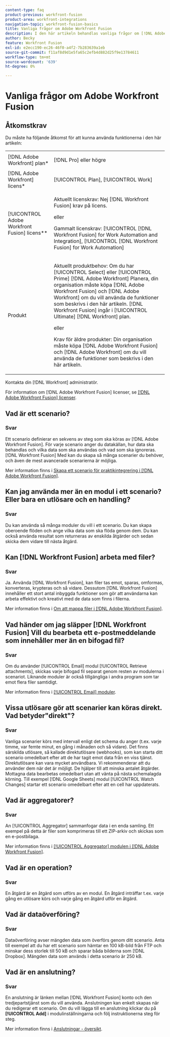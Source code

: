 ```yaml
---
content-type: faq
product-previous: workfront-fusion
product-area: workfront-integrations
navigation-topic: workfront-fusion-basics
title: Vanliga frågor om Adobe Workfront Fusion
description: I den här artikeln behandlas vanliga frågor om [!DNL Adobe Workfront Fusion], inklusive information om objekt som ofta används i Fusion-arbetsflöden
author: Becky
feature: Workfront Fusion
exl-id: e2ecc190-ec26-46f0-a4f2-7b283639a1eb
source-git-commit: f11af8d9d1e5fa65c2efb4d882d25f9e13784611
workflow-type: tm+mt
source-wordcount: '639'
ht-degree: 0%

---
```


# Vanliga frågor om Adobe Workfront Fusion

## Åtkomstkrav

Du måste ha följande åtkomst för att kunna använda funktionerna i den här artikeln:

<table style="table-layout:auto"> 
 <col> 
 <col> 
 <tbody> 
  <tr> 
    <td role="rowheader">[!DNL Adobe Workfront] plan*</td> 
   <td> <p>[!DNL Pro] eller högre</p> </td> 
  </tr> 
  <tr data-mc-conditions=""> 
   <td role="rowheader">[!DNL Adobe Workfront] licens*</td> 
   <td> <p>[!UICONTROL Plan], [!UICONTROL Work]</p> </td> 
  </tr> 
  <tr> 
   <td role="rowheader">[!UICONTROL Adobe Workfront Fusion] licens**</td> 
   <td>
   <p>Aktuellt licenskrav: Nej [!DNL Workfront Fusion] krav på licens.</p>
   <p>eller</p>
   <p>Gammalt licenskrav: [!UICONTROL [!DNL Workfront Fusion] for Work Automation and Integration],  [!UICONTROL [!DNL Workfront Fusion] for Work Automation]</p>
   </td> 
  </tr> 
  <tr> 
   <td role="rowheader">Produkt</td> 
   <td>
   <p>Aktuellt produktbehov: Om du har [!UICONTROL Select] eller [!UICONTROL Prime] [!DNL Adobe Workfront] Planera, din organisation måste köpa [!DNL Adobe Workfront Fusion] och [!DNL Adobe Workfront] om du vill använda de funktioner som beskrivs i den här artikeln. [!DNL Workfront Fusion] ingår i [!UICONTROL Ultimate] [!DNL Workfront] plan.</p>
   <p>eller</p>
   <p>Krav för äldre produkter: Din organisation måste köpa [!DNL Adobe Workfront Fusion] och [!DNL Adobe Workfront] om du vill använda de funktioner som beskrivs i den här artikeln.</p>
   </td> 
  </tr> 
 </tbody> 
</table>

Kontakta din [!DNL Workfront] administratör.

För information om [!DNL Adobe Workfront Fusion] licenser, se [[!DNL Adobe Workfront Fusion] licenser](../../workfront-fusion/get-started/license-automation-vs-integration.md).

## Vad är ett scenario?

### Svar

Ett scenario definierar en sekvens av steg som ska köras av [!DNL Adobe Workfront Fusion]. För varje scenario anger du datakällan, hur data ska behandlas och vilka data som ska användas och vad som ska ignoreras. [!DNL Workfront Fusion] Med kan du skapa så många scenarier du behöver, och även de mest avancerade scenarierna är möjliga.

Mer information finns i [Skapa ett scenario för praktikintegrering i [!DNL Adobe Workfront Fusion]](../../workfront-fusion/get-started/create-a-practice-scenario.md).

## Kan jag använda mer än en modul i ett scenario? Eller bara en utlösare och en handling?

### Svar

Du kan använda så många moduler du vill i ett scenario. Du kan skapa oberoende flöden och ange vilka data som ska flöda genom dem. Du kan också använda resultat som returneras av enskilda åtgärder och sedan skicka dem vidare till nästa åtgärd.

## Kan [!DNL Workfront Fusion] arbeta med filer?

### Svar

Ja. Använda [!DNL Workfront Fusion], kan filer tas emot, sparas, omformas, konverteras, krypteras och så vidare. Dessutom [!DNL Workfront Fusion] innehåller ett stort antal inbyggda funktioner som gör att användarna kan arbeta effektivt och kreativt med de data som finns i filerna.

Mer information finns i [Om att mappa filer i [!DNL Adobe Workfront Fusion]](../../workfront-fusion/mapping/about-mapping-files.md).

## Vad händer om jag släpper [!DNL Workfront Fusion] Vill du bearbeta ett e-postmeddelande som innehåller mer än en bifogad fil?

### Svar

Om du använder [!UICONTROL Email] modul [!UICONTROL Retrieve attachments], skickas varje bifogad fil separat genom resten av modulerna i scenariot. Liknande moduler är också tillgängliga i andra program som tar emot flera filer samtidigt.

Mer information finns i [[!UICONTROL Email] moduler](../../workfront-fusion/apps-and-their-modules/email-modules.md).

## Vissa utlösare gör att scenarier kan köras direkt. Vad betyder&quot;direkt&quot;?

### Svar

Vanliga scenarier körs med intervall enligt det schema du anger (t.ex. varje timme, var femte minut, en gång i månaden och så vidare). Det finns särskilda utlösare, så kallade direktutlösare (webhooks), som kan starta ditt scenario omedelbart efter att de har tagit emot data från en viss tjänst. Direktutlösare kan vara mycket användbara. Vi rekommenderar att du använder dem när det är möjligt. De hjälper till att minska antalet åtgärder. Mottagna data bearbetas omedelbart utan att vänta på nästa schemalagda körning. Till exempel [!DNL Google Sheets] modul [!UICONTROL Watch Changes] startar ett scenario omedelbart efter att en cell har uppdaterats.

## Vad är aggregatorer?

### Svar

An [!UICONTROL Aggregator] sammanfogar data i en enda samling. Ett exempel på detta är filer som komprimeras till ett ZIP-arkiv och skickas som en e-postbilaga.

Mer information finns i [[!UICONTROL Aggregator] modulen i [!DNL Adobe Workfront Fusion]](../../workfront-fusion/modules/aggregator-module.md).

## Vad är en operation?

### Svar

En åtgärd är en åtgärd som utförs av en modul. En åtgärd inträffar t.ex. varje gång en utlösare körs och varje gång en åtgärd utför en åtgärd.

## Vad är dataöverföring?

### Svar

Dataöverföring avser mängden data som överförs genom ditt scenario. Anta till exempel att du har ett scenario som hämtar en 100 kB-bild från FTP och minskar dess storlek till 50 kB och sparar båda bilderna som [!DNL Dropbox]. Mängden data som används i detta scenario är 250 kB.

## Vad är en anslutning?

### Svar

En anslutning är länken mellan [!DNL Workfront Fusion] konto och den tredjepartstjänst som du vill använda. Anslutningen kan enkelt skapas när du redigerar ett scenario. Om du vill lägga till en anslutning klickar du på **[!UICONTROL Add]** i modulinställningarna och följ instruktionerna steg för steg.

Mer information finns i [Anslutningar - översikt](../../workfront-fusion/connections/about-connecting-wf-fusion-to-app-or-service.md).
